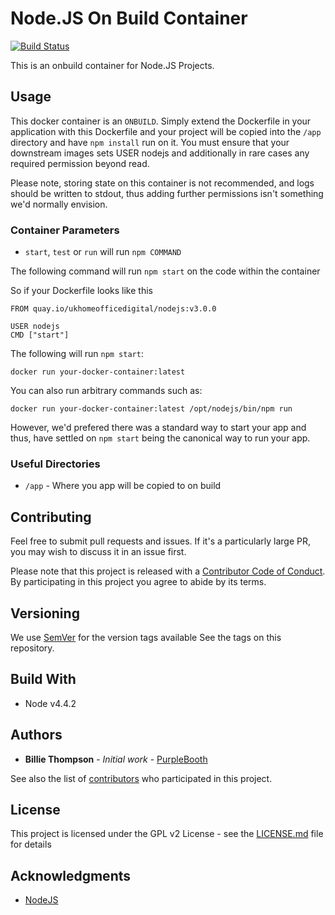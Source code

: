 # Node.JS On Build Container

[![Build Status](https://travis-ci.org/UKHomeOffice/docker-nodejs.svg?branch=master)](https://travis-ci.org/UKHomeOffice/docker-nodejs)

This is an onbuild container for Node.JS Projects. 

## Usage  

This docker container is an `ONBUILD`. Simply extend the Dockerfile in your application with this Dockerfile and your 
project will be copied into the `/app` directory and have `npm install` run on it.  You must ensure that your 
downstream images sets USER nodejs and additionally in rare cases any required permission beyond read.

Please note, storing state on this container is not recommended, and logs should be written to stdout, thus adding further 
permissions isn't something we'd normally envision.

### Container Parameters

* `start`, `test` or `run` will run `npm COMMAND`

The following command will run `npm start` on the code within the container

So if your Dockerfile looks like this
```shell
FROM quay.io/ukhomeofficedigital/nodejs:v3.0.0

USER nodejs
CMD ["start"]
```

The following will run `npm start`:

```shell
docker run your-docker-container:latest
```

You can also run arbitrary commands such as:

```shell
docker run your-docker-container:latest /opt/nodejs/bin/npm run 
```

However, we'd prefered there was a standard way to start your app and thus,
have settled on `npm start` being the canonical way to run your app.


### Useful Directories

* `/app` - Where you app will be copied to on build

## Contributing

Feel free to submit pull requests and issues. If it's a particularly large PR, you may wish to 
discuss it in an issue first.

Please note that this project is released with a 
[Contributor Code of Conduct](https://github.com/UKHomeOffice/docker-nodejs/blob/master/CODE_OF_CONDUCT.md). 
By participating in this project you agree to abide by its terms.

## Versioning

We use [SemVer](http://semver.org/) for the version tags available See the tags on this repository. 

## Build With

* Node v4.4.2

## Authors

* **Billie Thompson** - *Initial work* - [PurpleBooth](https://github.com/PurpleBooth)

See also the list of 
[contributors](https://github.com/UKHomeOffice/docker-nodejs/graphs/contributors) who participated 
in this project.

## License

This project is licensed under the GPL v2 License - see the 
[LICENSE.md](https://github.com/UKHomeOffice/docker-nodejs/blob/master/LICENSE.md) file for details

## Acknowledgments

* [NodeJS](https://nodejs.org/)
